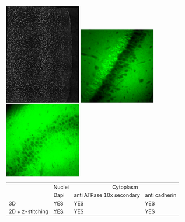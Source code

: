 
<img src="dapi.JPG" width="200"/> <img src="anti ATPase 10x secondary.JPG" width="200"/> <img src="anti cadherin.JPG" width="200"/>


<table>
<tr>
<td></td>
<td>Nuclei</td>
<td colspan="2" style="text-align:center;">Cytoplasm</td>
</tr>
  <tr>
    <td></td>
    <td>Dapi</td>
    <td>anti ATPase 10x secondary</td>
    <td>anti cadherin</td>
  </tr>
  <tr>
    <td>3D</td>
    <td>YES</td>
    <td>YES</td>
    <td>YES</td>
  </tr>
    <tr>
    <td>2D + z-stitching</td>
    <td><a href="https://www.dropbox.com/s/j9m1nnk5y0g3j92/dapi.mp4?dl=0">YES</a></td>
    <td>YES</td>
    <td>YES</td>
  </tr>
</table>

